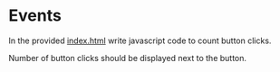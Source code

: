 # Events

In the provided [index.html](index.html) write javascript code to count button clicks.

Number of button clicks should be displayed next to the button.
